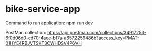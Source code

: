 # bike-service-app

Command to run application: npm run dev

PostMan collection:
https://api.postman.com/collections/34917253-6f0d06d0-cd70-4aee-bf7a-a6572259486b?access_key=PMAT-01HYE4RBJVTSKT3CWHDSV4P6VH
